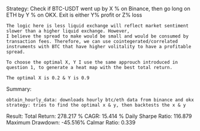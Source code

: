 Strategy:
    Check if BTC-USDT went up by X % on Binance, then go long on ETH by Y % on OKX. Exit is either Y% profit or Z% loss


    The logic here is less liquid exchange will reflect market sentiment slower than a higher liquid exchange. However,
    I believe the spread to make would be small and would be consumed by transaction fees. Therefore, we can use cointegerated/correlated instruments with BTC that have higher volitality to have a profitable spread.

    To choose the optimal X, Y I use the same approuch introduced in question 1, to generate a heat map with the best total return.

    The optimal X is 0.2 & Y is 0.9

Summary:

    obtain_hourly_data: downloads hourly btc/eth data from binance and okx
    strategy: tries to find the optimal x & y, then backtests the x & y


Result:
    Total Return: 278.217 %
    CAGR: 15.414 %
    Daily Sharpe Ratio: 116.879
    Maximum Drawdown: -45.516%
    Calmar Ratio: 0.339





